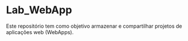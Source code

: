 # Lab_WebApp
Este repositório tem como objetivo armazenar e compartilhar projetos de aplicações web (WebApps).
